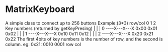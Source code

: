 # MatrixKeyboard
A simple class to connect up to 256 buttons
Example:(3*3)
row/col   0   1   2         Key numbers (returned by getKeyPresing)
          |   |   |
  0   ----X---X---X         0x00  0x01  0x02
          |   |   |
  1   ----X---X---X         0x10  0x11  0x12
          |   |   |
  2   ----X---X---X         0x20  0x21  0x22
  The first 4bits of key numbers is the number of row, and the second is column.
  eg:
  0x21:  0010 0001
          row  col